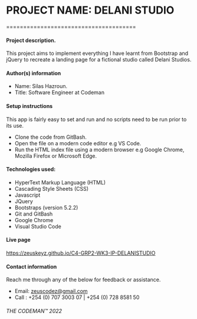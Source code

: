 # PROJECT NAME: DELANI STUDIO #
======================================
#### Project description. ####
This project aims to implement everything I have learnt from Bootstrap and jQuery to recreate a landing page for a fictional studio called Delani Studios.

#### Author(s) information ####
- Name: Silas Hazroun.
- Title: Software Engineer at Codeman

#### Setup instructions ####
This app is fairly easy to set and run and no scripts need to be run prior to its use.
- Clone the code from GitBash.
- Open the file on a modern code editor e.g VS Code.
- Run the HTML index file using a modern browser e.g Google Chrome, Mozilla Firefox or Microsoft Edge.
  
#### Technologies used: ####
- HyperText Markup Language (HTML)
- Cascading Style Sheets (CSS)
- Javascript
- JQuery
- Bootstraps (version 5.2.2)
- Git and GitBash
- Google Chrome
- Visual Studio Code
  
#### Live page ####
https://zeuskeyz.github.io/C4-GRP2-WK3-IP-DELANISTUDIO

#### Contact information ####
Reach me through any of the below for feedback or assistance.
- Email: zeuscodez@gmail.com 
- Call : +254 (0) 707 3003 07 | +254 (0) 728 8581 50

###### THE CODEMAN™ 2022 ######